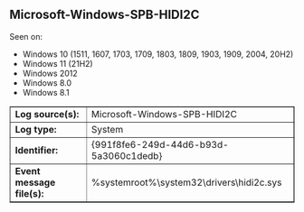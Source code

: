 ## Microsoft-Windows-SPB-HIDI2C

Seen on:
* Windows 10 (1511, 1607, 1703, 1709, 1803, 1809, 1903, 1909, 2004, 20H2)
* Windows 11 (21H2)
* Windows 2012
* Windows 8.0
* Windows 8.1

<table border="1" class="docutils">
  <tbody>
    <tr>
      <td><b>Log source(s):</b></td>
      <td>Microsoft-Windows-SPB-HIDI2C</td>
    </tr>
    <tr>
      <td><b>Log type:</b></td>
      <td>System</td>
    </tr>
    <tr>
      <td><b>Identifier:</b></td>
      <td>{991f8fe6-249d-44d6-b93d-5a3060c1dedb}</td>
    </tr>
    <tr>
      <td><b>Event message file(s):</b></td>
      <td>%systemroot%\system32\drivers\hidi2c.sys</td>
    </tr>
  </tbody>
</table>

&nbsp;

